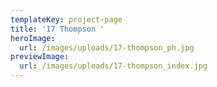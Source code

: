 ```yaml
---
templateKey: project-page
title: '17 Thompson '
heroImage:
  url: /images/uploads/17-thompson_ph.jpg
previewImage:
  url: /images/uploads/17-thompson_index.jpg
---
```


